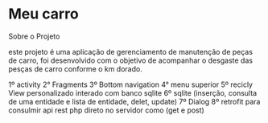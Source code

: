 # Meu carro

Sobre o Projeto

este projeto é uma aplicação de gerenciamento de manutenção de peças de carro,
foi desenvolvido com o objetivo de acompanhar o desgaste das pesças de carro conforme o km dorado.

1º activity
2° Fragments
3º Bottom navigation
4° menu superior
5º recicly View personalizado interado com banco sqlite
6º sqlite (inserção, consulta de uma entidade e lista de entidade, delet, update)
7º Dialog
8º retrofit para consulmir api rest php direto no servidor como (get e post)

 
